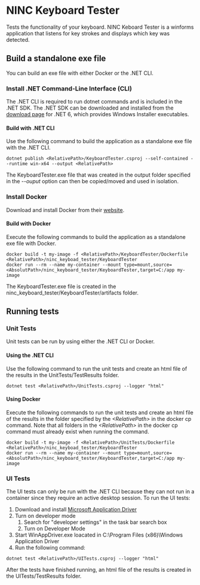 # NINC Keyboard Tester

Tests the functionality of your keyboard.
NINC Keboard Tester is a winforms application that listens for key strokes and displays which key was detected.

## Build a standalone exe file

You can build an exe file with either Docker or the .NET CLI.

### Install .NET Command-Line Interface (CLI)

The .NET CLI is required to run dotnet commands and is included in the .NET SDK. The .NET SDK can be downloaded and installed from the [download page](https://dotnet.microsoft.com/en-us/download/dotnet/6.0) for .NET 6, which provides Windows Installer executables.

#### Build with .NET CLI

Use the following command to build the application as a standalone exe file with the .NET CLI.
```
dotnet publish <RelativePath>/KeyboardTester.csproj --self-contained --runtime win-x64 --output <RelativePath>
```
The KeyboardTester.exe file that was created in the output folder specified in the _--ouput_ option can then be copied/moved and used in isolation.

### Install Docker

Download and install Docker from their [website](https://www.docker.com/get-started/).

#### Build with Docker

Execute the following commands to build the application as a standalone exe file with Docker.
```
docker build -t my-image -f <RelativePath>/KeyboardTester/Dockerfile <RelativePath>/ninc_keyboad_tester/KeyboardTester
docker run --rm --name my-container --mount type=mount,source=<AbsolutPath>/ninc_keyboard_tester/KeyboardTester,target=C:/app my-image
```
The KeyboardTester.exe file is created in the ninc_keyboard_tester/KeyboardTester/artifacts folder.

## Running tests

### Unit Tests

Unit tests can be run by using either the .NET CLI or Docker.

#### Using the .NET CLI

Use the following command to run the unit tests and create an html file of the results in the UnitTests/TestResults folder.
```
dotnet test <RelativePath>/UnitTests.csproj --logger "html"
```

#### Using Docker

Execute the following commands to run the unit tests and create an html file of the results in the folder specified by the _\<RelativePath\>_ in the docker cp command. Note that all folders in the _\<RelativePath\>_ in the docker cp command must already exist when running the command.
```
docker build -t my-image -f <RelativePath>/UnitTests/Dockerfile <RelativePath>/ninc_keyboad_tester/KeyboardTester
docker run --rm --name my-container --mount type=mount,source=<AbsolutPath>/ninc_keyboard_tester/KeyboardTester,target=C:/app my-image
```

### UI Tests

The UI tests can only be run with the .NET CLI because they can not run in a container since they require an active desktop session. To run the UI tests:
1. Download and install [Microsoft Application Driver](https://github.com/Microsoft/WinAppDriver/releases)
2. Turn on developer mode
    1. Search for "developer settings" in the task bar search box
    2. Turn on Developer Mode
3. Start WinAppDriver.exe loacated in C:\Program Files (x86)\Windows Application Driver
4. Run the following command:
```
dotnet test <RelativePath>/UITests.csproj --logger "html"
```
After the tests have finished running, an html file of the results is created in the UITests/TestResults folder.